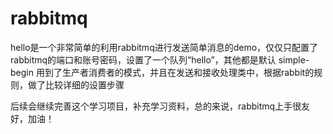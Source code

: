 # rabbitmq
hello是一个非常简单的利用rabbitmq进行发送简单消息的demo，仅仅只配置了rabbitmq的端口和账号密码，设置了一个队列“hello”，其他都是默认
simple-begin 用到了生产者消费者的模式，并且在发送和接收处理类中，根据rabbit的规则，做了比较详细的设置步骤

后续会继续完善这个学习项目，补充学习资料，总的来说，rabbitmq上手很友好，加油！
